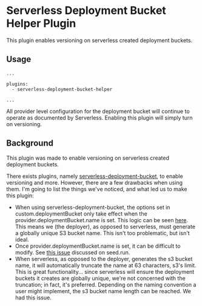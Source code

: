 # Serverless Deployment Bucket Helper Plugin

This plugin enables versioning on serverless created deployment buckets.

## Usage

```
...

plugins:
  - serverless-deployment-bucket-helper

...

```

All provider level configuration for the deployment bucket will continue to operate as documented by Serverless. Enabling this plugin will simply turn on versioning.

## Background

This plugin was made to enable versioning on serverless created deployment buckets.

There exists plugins, namely [serverless-deployment-bucket](https://www.serverless.com/plugins/serverless-deployment-bucket), to enable versioning and more. However, there are a few drawbacks when using them. I'm going to list the things we've noticed, and what led us to make this plugin:

- When using serverless-deployment-bucket, the options set in custom.deploymentBucket only take effect when the provider.deploymentBucket.name is set. This logic can be seen [here](serverless-deployment-bucket). This means we (the deployer), as opposed to serverless, must generate a globally unique S3 bucket name. This isn't too problematic, but isn't ideal.
- Once provider.deploymentBucket.name is set, it can be difficult to modify. See [this issue](https://seed.run/docs/serverless-errors/the-serverless-deployment-bucket-does-not-exist.html) discussed on seed.run.
- When serverless, as opposed to the deployer, generates the s3 bucket name, it will automatically truncate the name at 63 characters, s3's limit. This is great functionality... since serverless will ensure the deployment buckets it creates are globally unique, we're not concerned with the truncation; in fact, it's preferred. Depending on the naming convention a user might implement, the s3 bucket name length can be reached. We had this issue.
